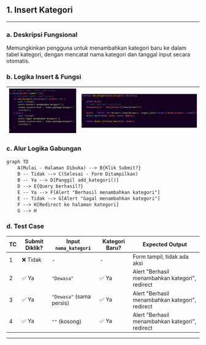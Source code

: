 ## 1. Insert Kategori

---
### a. Deskripsi Fungsional
Memungkinkan pengguna untuk menambahkan kategori baru ke dalam tabel kategori, dengan mencatat nama kategori dan tanggal input secara otomatis.


### b. Logika Insert & Fungsi
| ![](insert.png) | ![](add_kategori.png) |
|------------------|---------------------|


### c. Alur Logika Gabungan
```
graph TD
    A(Mulai - Halaman Dibuka) --> B{Klik Submit?}
    B -- Tidak --> C(Selesai - Form Ditampilkan)
    B -- Ya --> D[Panggil add_kategori()]
    D --> E{Query berhasil?}
    E -- Ya --> F[Alert "Berhasil menambahkan kategori"]
    E -- Tidak --> G[Alert "Gagal menambahkan kategori"]
    F --> H[Redirect ke halaman kategori]
    G --> H
```

### d. Test Case 
| TC | Submit Diklik? | Input `nama_kategori`     | Kategori Baru?                                                 | Expected Output                                                              |
| -- | -------------- | ------------------------- | -------------------------------------------------------------- | ---------------------------------------------------------------------------- |
| 1  | ❌ Tidak        | -                         | -                                                              | Form tampil, tidak ada aksi                                                  |
| 2  | ✅ Ya           | `"Dewasa"`                | ✅ Ya                                                           | Alert "Berhasil menambahkan kategori", redirect                              |
| 3  | ✅ Ya           | `"Dewasa"` (sama persis)  | ✅ Ya                                                           | Alert "Berhasil menambahkan kategori", redirect                              |
| 4  | ✅ Ya           | `""` (kosong)             | ✅ Ya                                                           | Alert "Berhasil menambahkan kategori", redirect                              |


---
